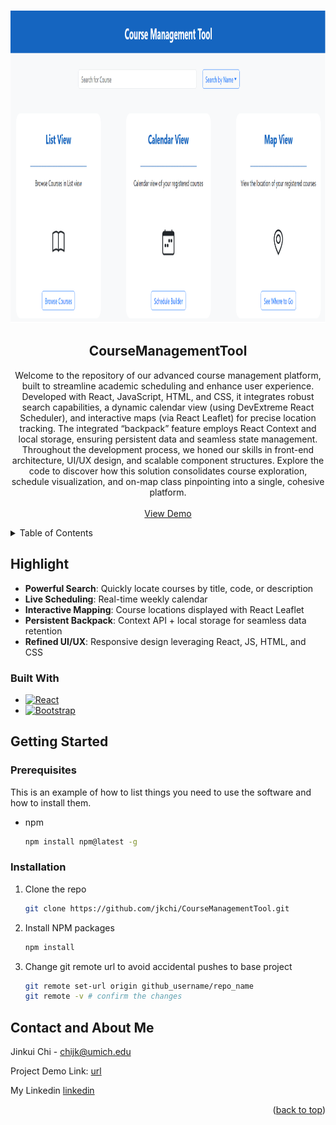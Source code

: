 <!-- Improved compatibility of back to top link: See: https://github.com/othneildrew/Best-README-Template/pull/73 -->
<a id="readme-top"></a>
<!--
*** Thanks for checking out the Best-README-Template. If you have a suggestion
*** that would make this better, please fork the repo and create a pull request
*** or simply open an issue with the tag "enhancement".
*** Don't forget to give the project a star!
*** Thanks again! Now go create something AMAZING! :D
-->



<!-- PROJECT SHIELDS -->
<!--
*** I'm using markdown "reference style" links for readability.
*** Reference links are enclosed in brackets [ ] instead of parentheses ( ).
*** See the bottom of this document for the declaration of the reference variables
*** for contributors-url, forks-url, etc. This is an optional, concise syntax you may use.
*** https://www.markdownguide.org/basic-syntax/#reference-style-links
-->




<!-- PROJECT LOGO -->
<br />
<div align="center">
  <a href="https://www.github.com/jkchi/CourseManagementTool">
    <img src="https://raw.githubusercontent.com/jkchi/CourseManagementTool/main/images/main_page.png" alt="Logo" width="1000" height="500">
  </a>

<h2 align="center">CourseManagementTool</h2>

  <p align="center">
    Welcome to the repository of our advanced course management platform, built to streamline academic scheduling and enhance user experience. Developed with React, JavaScript, HTML, and CSS, it integrates robust search capabilities, a dynamic calendar view (using DevExtreme React Scheduler), and interactive maps (via React Leaflet) for precise location tracking. The integrated “backpack” feature employs React Context and local storage, ensuring persistent data and seamless state management. Throughout the development process, we honed our skills in front-end architecture, UI/UX design, and scalable component structures. Explore the code to discover how this solution consolidates course exploration, schedule visualization, and on-map class pinpointing into a single, cohesive platform.
    <br />
    <br />
    <a href="https://jkchi.github.io/CourseManagementTool/">View Demo</a>
    
  </p>
</div>



<!-- TABLE OF CONTENTS -->
<details>
  <summary>Table of Contents</summary>
  <ol>
    <li>
      <a href="#highlight">About The Project</a>
      <ul>
        <li><a href="#built-with">Built With</a></li>
      </ul>
    </li>
    <li>
      <a href="#getting-started">Getting Started</a>
      <ul>
        <li><a href="#prerequisites">Prerequisites</a></li>
        <li><a href="#installation">Installation</a></li>
      </ul>
    </li>
    <li><a href="#contact">Contact</a></li>
  </ol>
</details>



<!-- ABOUT THE PROJECT -->
## Highlight

- **Powerful Search**: Quickly locate courses by title, code, or description  
- **Live Scheduling**: Real-time weekly calendar 
- **Interactive Mapping**: Course locations displayed with React Leaflet  
- **Persistent Backpack**: Context API + local storage for seamless data retention  
- **Refined UI/UX**: Responsive design leveraging React, JS, HTML, and CSS




### Built With
* [![React][React.js]][React-url]
* [![Bootstrap][Bootstrap.com]][Bootstrap-url]





<!-- GETTING STARTED -->
## Getting Started


### Prerequisites

This is an example of how to list things you need to use the software and how to install them.
* npm
  ```sh
  npm install npm@latest -g
  ```

### Installation

1. Clone the repo
   ```sh
   git clone https://github.com/jkchi/CourseManagementTool.git
   ```
2. Install NPM packages
   ```sh
   npm install
   ```
3. Change git remote url to avoid accidental pushes to base project
   ```sh
   git remote set-url origin github_username/repo_name
   git remote -v # confirm the changes
   ```


<!-- CONTACT -->
## Contact and About Me

Jinkui Chi - [chijk@umich.edu](mailto:chijk@umich.edu)

Project Demo Link: [url](https://jkchi.github.io/CourseManagementTool/)  

My Linkedin [linkedin](https://www.linkedin.com/in/jinkuichi)


<p align="right">(<a href="#readme-top">back to top</a>)</p>



[React.js]: https://img.shields.io/badge/React-20232A?style=for-the-badge&logo=react&logoColor=61DAFB
[React-url]: https://reactjs.org/
[Bootstrap.com]: https://img.shields.io/badge/Bootstrap-563D7C?style=for-the-badge&logo=bootstrap&logoColor=white
[Bootstrap-url]: https://getbootstrap.com
